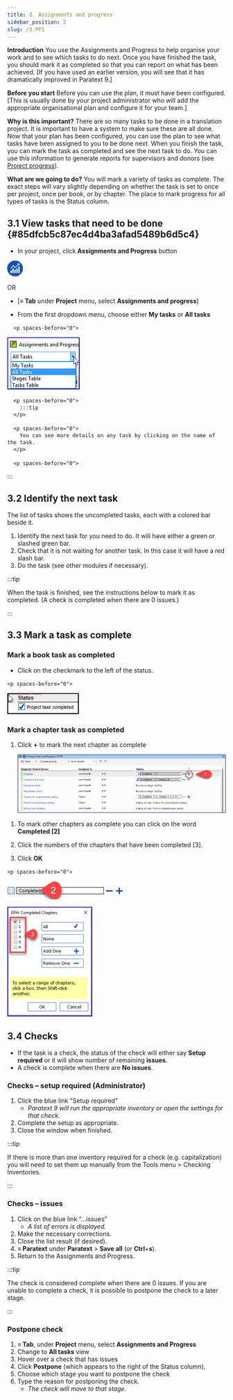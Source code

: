 ```yaml
---
title: 3. Assignments and progress
sidebar_position: 2
slug: /3.PP1
---
```




**Introduction**  You use the Assignments and Progress to help organise your work and to see which tasks to do next. Once you have finished the task, you should mark it as completed so that you can report on what has been achieved. [If you have used an earlier version, you will see that it has dramatically improved in Paratext 9.]


**Before you start**  Before you can use the plan, it must have been configured. [This is usually done by your project administrator who will add the appropriate organisational plan and configure it for your team.]


**Why is this important?**  There are so many tasks to be done in a translation project. It is important to have a system to make sure these are all done. Now that your plan has been configured, you can use the plan to see what tasks have been assigned to you to be done next. When you finish the task, you can mark the task as completed and see the next task to do. You can use this information to generate reports for supervisors and donors (see [Project progress](https://manual.paratext.org/Training-Manual/Stage-1/PP2)).


**What are we going to do?**  You will mark a variety of tasks as complete. The exact steps will vary slightly depending on whether the task is set to once per project, once per book, or by chapter. The place to mark progress for all types of tasks is the Status column.


## 3.1 View tasks that need to be done {#85dfcb5c87ec4d4ba3afad5489b6d5c4}


<div class='notion-row'>
<div class='notion-column' style={{width: 'calc((100% - (min(32px, 4vw) * 1)) * 0.5)'}}>

- In your project, click **Assignments and Progress** button

</div><div className='notion-spacer' >
  </p> 
  
  <p spaces-before="0">
    

<div class='notion-column' style={{width: 'calc((100% - (min(32px, 4vw) * 1)) * 0.5)'}}>

![](./861894244.png)

</div>    
    <div className='notion-spacer' >
    </div>
  </p>
  
  <p spaces-before="0">
    OR
  </p>
  
  <ul>
    <li>
      [<strong x-id="1">≡ Tab</strong> under  <strong x-id="1">Project</strong>  menu, select <strong x-id="1">Assignments and progress</strong>]
    </li>
  </ul>
  
  <p spaces-before="0">

<div class='notion-row'>
<div class='notion-column' style={{width: 'calc((100% - (min(32px, 4vw) * 1)) * 0.5)'}}>

- From the first dropdown menu, choose either **My tasks** or **All tasks**

</div>    
    <div className='notion-spacer' >
      </p> 
      
      <p spaces-before="0">
        

<div class='notion-column' style={{width: 'calc((100% - (min(32px, 4vw) * 1)) * 0.5)'}}>

![](./1194388438.png)

</div>        
        <div className='notion-spacer' >
        </div>
      </p>
      
      <p spaces-before="0">
        :::tip
      </p>
      
      <p spaces-before="0">
        You can see more details on any task by clicking on the name of the task.
      </p>
      
      <p spaces-before="0">

:::
      </p>




<h2 id="11b807d65f9a45c8a9da4cd5f798fdb2" spaces-before="0">
  3.2 Identify the next task
</h2>

<p spaces-before="0">
  The list of tasks shows the uncompleted tasks, each with a colored bar beside it.
</p>

<ol start="1">
  <li>
    Identify the next task for you need to do. It will have either a green or slashed green bar.
  </li>
  
  <li>
    Check that it is not waiting for another task. In this case it will have a red slash bar.
  </li>
  
  <li>
    Do the task (see other modules if necessary).
  </li>
</ol>

<p spaces-before="0">
  :::tip
</p>

<p spaces-before="0">
  When the task is finished, see the instructions below to mark it as completed. (A check is completed when there are 0 issues.)
</p>

<p spaces-before="0">

:::
</p>




<h2 id="1e10472de6644e289a8dfb9d8ccde488" spaces-before="0">
  3.3 Mark a task as complete
</h2>


<h3 id="03059c2408d64c30baf38c460e0813ff" spaces-before="0">
  Mark a book task as completed
</h3>

<p spaces-before="0">


<div class='notion-row'>
<div class='notion-column' style={{width: 'calc((100% - (min(32px, 4vw) * 1)) * 0.5)'}}>

- Click on the checkmark to the left of the status.

</div>  
  <div className='notion-spacer' >
    </p> 
    
    <p spaces-before="0">
      

<div class='notion-column' style={{width: 'calc((100% - (min(32px, 4vw) * 1)) * 0.49999999999999994)'}}>

![](./954238022.png)

</div>      
      <div className='notion-spacer' >
      </div>
    </p>


<h3 id="dabedb60bf4143888eb08c8f457c7598" spaces-before="0">
  Mark a chapter task as completed
</h3>

<ol start="1">
  <li>
    <p spaces-before="0">
      Click <strong x-id="1">+</strong> to mark the next chapter as complete
    </p>
    <p spaces-before="4">
      <img src="./498799590.png" alt="" />
    </p>
  </li>
</ol>

<p spaces-before="0">


<div class='notion-row'>
<div class='notion-column' style={{width: 'calc((100% - (min(32px, 4vw) * 1)) * 0.5625)'}}>

1. To mark other chapters as complete you can click on the word **Completed [2]**

1. Click the numbers of the chapters that have been completed [3].

1. Click **OK**

</div>  
  <div className='notion-spacer' >
    </p> 
    
    <p spaces-before="0">
      

<div class='notion-column' style={{width: 'calc((100% - (min(32px, 4vw) * 1)) * 0.4375)'}}>

![](./57914603.png)

![](./2100928914.png)

</div>      
      <div className='notion-spacer' >
      </div>
    </p>


<h2 id="3aa5683d6c7e41f588d4b15d4c498689" spaces-before="0">
  3.4 Checks
</h2>

<ul>
  <li>
    If the task is a check, the status of the check will either say <strong x-id="1">Setup required</strong> or it will show number of remaining <strong x-id="1">issues</strong>.
  </li>
  <li>
    A check is complete when there are <strong x-id="1">No issues</strong>.
  </li>
</ul>

<h3 id="cf9cddb209dd432c92295e5baed75ecc" spaces-before="0">
  Checks – setup required (Administrator)
</h3>

<ol start="1">
  <li>
    Click the blue link "Setup required" <ul>
      <li>
        <em x-id="4">Paratext 9 will run the appropriate inventory or open the settings for that check.</em>
      </li>
    </ul>
  </li>
  
  <li>
    Complete the setup as appropriate.
  </li>
  
  <li>
    Close the window when finished.
  </li>
</ol>

<p spaces-before="0">
  :::tip
</p>

<p spaces-before="0">
  If there is more than one inventory required for a check (e.g. capitalization) you will need to set them up manually from the Tools menu &gt; Checking Inventories.
</p>

<p spaces-before="0">

:::
</p>




<h3 id="86edf92b36dd43a7af95a16dcf743313" spaces-before="0">
  Checks – issues
</h3>

<ol start="1">
  <li>
    Click on the blue link “…issues” <ul>
      <li>
        <em x-id="4">A list of errors is displayed.</em>
      </li>
    </ul>
  </li>
  
  <li>
    Make the necessary corrections.
  </li>
  
  <li>
    Close the list result (if desired).
  </li>
  
  <li>
    <strong x-id="1">≡ Paratext</strong> under <strong x-id="1">Paratext</strong> &gt; <strong x-id="1">Save all</strong> (or <strong x-id="1">Ctrl</strong>+<strong x-id="1">s</strong>).
  </li>
  
  <li>
    Return to the Assignments and Progress.
  </li>
</ol>

<p spaces-before="0">
  :::tip
</p>

<p spaces-before="0">
  The check is considered complete when there are 0 issues. If you are unable to complete a check, it is possible to postpone the check to a later stage.
</p>

<p spaces-before="0">

:::
</p>




<h3 id="110391bc0b9647129c47c1ccdebf2ac4" spaces-before="0">
  Postpone check
</h3>

<ol start="1">
  <li>
    <strong x-id="1">≡ Tab</strong>, under <strong x-id="1">Project</strong> menu, select <strong x-id="1">Assignments and Progress</strong>
  </li>
  
  <li>
    Change to <strong x-id="1">All tasks</strong> view
  </li>
  
  <li>
    Hover over a check that has issues
  </li>
  
  <li>
    Click <strong x-id="1">Postpone</strong> (which appears to the right of the Status column),
  </li>
  
  <li>
    Choose which stage you want to postpone the check
  </li>
  
  <li>
    Type the reason for postponing the check. <ul>
      <li>
        <em x-id="4">The check will move to that stage.</em>
      </li>
    </ul>
  </li>
</ol>
